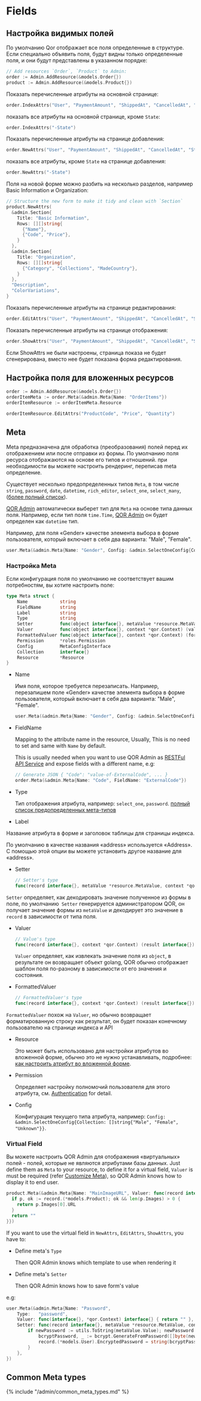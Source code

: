 # Fields

## Настройка видимых полей

По умолчанию Qor отображает все поля определенные в структуре. Если специально объявить поля, будут видны только определенные поля, и они будут представлены в указанном порядке:
```go
// Add resources `Order`, `Product` to Admin:
order := Admin.AddResource(&models.Order{})
product := Admin.AddResource(&models.Product{})
```
Показать перечисленные атрибуты на основной странице:
```go
order.IndexAttrs("User", "PaymentAmount", "ShippedAt", "CancelledAt", "State", "ShippingAddress")
```
показать все атрибуты на основной странице, кроме `State`:
```go
order.IndexAttrs("-State")
```
Показать перечисленные атрибуты на странице добавления:
```go
order.NewAttrs("User", "PaymentAmount", "ShippedAt", "CancelledAt", "State", "ShippingAddress")
```
показать все атрибуты, кроме `State` на странице добавления:
```go
order.NewAttrs("-State")
```
Поля на новой форме можно разбить на несколько разделов, например Basic Information и Organization:
```go
// Structure the new form to make it tidy and clean with `Section`
product.NewAttrs(
  &admin.Section{
    Title: "Basic Information",
    Rows: [][]string{
      {"Name"},
      {"Code", "Price"},
    }
  },
  &admin.Section{
    Title: "Organization",
    Rows: [][]string{
      {"Category", "Collections", "MadeCountry"},
    }
  },
  "Description",
  "ColorVariations",
}
```
Показать перечисленные атрибуты на странице редактирования:
```go
order.EditAttrs("User", "PaymentAmount", "ShippedAt", "CancelledAt", "State", "ShippingAddress")
```
Показать перечисленные атрибуты на странице отображения:
```go
order.ShowAttrs("User", "PaymentAmount", "ShippedAt", "CancelledAt", "State", "ShippingAddress")
```
Если ShowAttrs не были настроены, страница показа не будет сгенерирована, вместо нее будет показана форма редактирования.

## Настройка поля для вложенных ресурсов

```go
order := Admin.AddResource(&models.Order{})
orderItemMeta := order.Meta(&admin.Meta{Name: "OrderItems"})
orderItemResource := orderItemMeta.Resource

orderItemResource.EditAttrs("ProductCode", "Price", "Quantity")
```

## Meta

Meta предназначена для обработка (преобразования) полей перед их отображением или после отправки из формы. По умолчанию поля ресурса отображаются на основе его типов и отношений. при необходимости  вы можете настроить рендеринг, переписав meta определение.

Существует несколько предопределенных типов `Meta`, в том числе `string`, `password`, `date`, `datetime`, `rich_editor`, `select_one`, `select_many`, ([более полный список](#common_meta_types)).

[QOR Admin](../admin/README.md) автоматически выберет тип для `Meta` на основе типа данных поля. Например, если тип поля `time.Time`, [QOR Admin](../admin/README.md) он будет определен как `datetime` тип.

Например, для поля «Gender» качестве элемента выбора в форме пользователя, который включает в себя два варианта: "Male", "Female".

```go
user.Meta(&admin.Meta{Name: "Gender", Config: &admin.SelectOneConfig{Collection: []string{"Male", "Female"}}})
```

### Настройка Meta

Если конфигурация поля по умолчанию не соответствует вашим потребностям, вы хотите настроить поле:

```go
type Meta struct {
    Name            string
    FieldName       string
    Label           string
    Type            string
    Setter          func(object interface{}, metaValue *resource.MetaValue, context *qor.Context)
    Valuer          func(object interface{}, context *qor.Context) (value interface{})
    FormattedValuer func(object interface{}, context *qor.Context) (formattedValue interface{})
    Permission      *roles.Permission
    Config          MetaConfigInterface
    Collection      interface{}
    Resource        *Resource
}
```

* Name

  Имя поля, которое требуется перезаписать.
Например, перезапишем поле «Gender» качестве элемента выбора в форме пользователя, который включает в себя два варианта: "Male", "Female".
  ```go
  user.Meta(&admin.Meta{Name: "Gender", Config: &admin.SelectOneConfig{Collection: []string{"Male", "Female"}}})
  ```

* FieldName

  Mapping to the attribute name in the resource, Usually, This is no need to set and same with `Name` by default.

  This is usually needed when you want to use QOR Admin as [RESTFul API Service](../admin/restful_api.md) and expose fields with a different name, e.g:

  ```go
  // Generate JSON { "Code": "value-of-ExternalCode", ... }
  order.Meta(&admin.Meta{Name: "Code", FieldName: "ExternalCode"})
  ```

* Type

  Тип отображения атрибута, например: `select_one`, `password`. [полный список предопределенных мета-типов](#common_meta_types)

* Label

 Название атрибута в форме и заголовок таблицы для страницы индекса.

  По умолчанию в качестве названия «address» используется «Address». С помощью этой опции вы можете установить другое название для «address».

* Setter

  ```go
  // Setter's type
  func(record interface{}, metaValue *resource.MetaValue, context *qor.Context)
  ```

`Setter` определяет, как декодировать значение полученное из формы в поле, по умолчанию` Setter` генерируется администратором QOR, он получает значение формы из `metaValue` и декодирует это значение в` record` в зависимости от типа поля.

* <a id="valuer"></a>Valuer

  ```go
  // Value's type
  func(record interface{}, context *qor.Context) (result interface{})
  ```

  `Valuer` определяет, как извлекать значение поля из `object`, в результате он возвращает объект golang, QOR обычно отображает шаблон поля по-разному в зависимости от его значения и состояния.
* FormattedValuer

  ```go
  // FormattedValuer's type
  func(record interface{}, context *qor.Context) (result interface{})
  ```

`FormattedValuer` похож на `Valuer`, но обычно возвращает форматированную строку как результат, он будет показан конечному пользователю на странице индекса и API


* Resource

  Это может быть использовано для настройки атрибутов во вложенной форме, обычно это не нужно устанавливать, подробнее: [как настроить атрибут во вложенной форме](../metas/collection-edit.md).

* Permission

  Определяет настройку полномочий пользователя для этого атрибута, см. [Authentication](/admin/authentication.md#authorization-for-fields) for detail.

* Config

  Конфигурация текущего типа атрибута, например: `Config: &admin.SelectOneConfig{Collection: []string{"Male", "Female", "Unknown"}}`. 

### Virtual Field

Вы можете настроить QOR Admin для отображения «виртуальных» полей - полей, которые не являются атрибутами базы данных. Just define them as `Meta` to your resource, to define it for a virtual field, `Valuer` is must be required (refer [Customize Meta](#customize-meta)), so QOR Admin knows how to display it to end user.

```go
product.Meta(&admin.Meta{Name: "MainImageURL", Valuer: func(record interface{}, context *qor.Context) interface{} {
  if p, ok := record.(*models.Product); ok && len(p.Images) > 0 {
    return p.Images[0].URL
  }
  return ""
}})
```

If you want to use the virtual field in `NewAttrs`, `EditAttrs`, `ShowAttrs`, you have to:

* Define meta's `Type`

  Then QOR Admin knows which template to use when rendering it

* Define meta's `Setter`

  Then QOR Admin knows how to save form's value

e.g:

```go
user.Meta(&admin.Meta{Name: "Password",
    Type:   "password",
    Valuer: func(interface{}, *qor.Context) interface{} { return "" },
    Setter: func(record interface{}, metaValue *resource.MetaValue, context *qor.Context) {
        if newPassword := utils.ToString(metaValue.Value); newPassword != "" {
            bcryptPassword, _ := bcrypt.GenerateFromPassword([]byte(newPassword), bcrypt.DefaultCost)
            record.(*models.User).EncryptedPassword = string(bcryptPassword)
        }
    },
})
```

## Common Meta types

{% include "/admin/common_meta_types.md" %}

